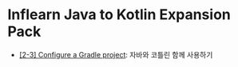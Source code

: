# Inflearn Java to Kotlin Expansion Pack

- [[2-3] Configure a Gradle project](https://kotlinlang.org/docs/gradle-configure-project.html): 자바와 코틀린 함께 사용하기